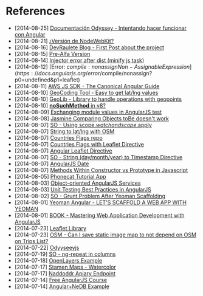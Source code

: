 # References

- [2014-08-25] [Documentación Odyssey - Intentando hacer funcionar con Angular](http://cartodb.github.io/odyssey.js/documentation/)
- [2014-08-21] [¿Versión de NodeWebKit?](https://github.com/rogerwang/node-webkit)
- [2014-08-16] [DevRaulete Blog - First Post about the project](http://dev.raulete.com/2014/08/naddoddr.html)
- [2014-08-15] [Pre-Alfa Version](http://raultm.github.io/naddoddr/stage2/)
- [2014-08-14] [Injector error after dist (minify js task)](http://stackoverflow.com/questions/19671962/uncaught-error-injectorunpr-with-angular-after-deployment)
- [2014-08-12] [Error: $compile:nonassign Non-Assignable Expression](https://docs.angularjs.org/error/$compile/nonassign?p0=undefined&p1=leaflet)
- [2014-08-11] [AWS JS SDK - The Canonical Angular Guide](http://www.ng-newsletter.com/posts/aws-js-sdk.html)
- [2014-08-10] [GeoCoding Tool - Easy to get lat/lng values](http://itouchmap.com/latlong.html)
- [2014-08-10] [GeoLib - Library to handle operations with geopoints](https://github.com/manuelbieh/Geolib)
- [2014-08-10] [__noSuchMethod__ in v8?](http://dailyjs.com/2010/03/12/nosuchmethod/)
- [2014-08-09] [Exchanging module values in AngularJS test](http://stackoverflow.com/questions/18253417/exchanging-module-values-in-angularjs-test)
- [2014-08-08] [Jasmine Comparing Objects toBe doesn't work](http://stackoverflow.com/questions/15487510/angularjs-jasmine-comparing-objects)
- [2014-08-07] [SO - Using scope.$watch and scope.$apply](http://stackoverflow.com/questions/15112584/using-scope-watch-and-scope-apply)
- [2014-08-07] [String to lat/lng with OSM](https://help.openstreetmap.org/questions/17722/convert-a-place-name-to-latitude-and-longitude)
- [2014-08-07] [Countries Flags repo](https://github.com/lafeber/world-flags-sprite)
- [2014-08-07] [Countries Flags with Leaflet Directive](http://tombatossals.github.io/angular-leaflet-directive/examples/geojson-example.html)
- [2014-08-07] [Angular Leaflet Directive](http://tombatossals.github.io/angular-leaflet-directive/)
- [2014-08-07] [SO - String (day/month/year) to Timestamp Directive](http://stackoverflow.com/questions/20677970/angularjs-get-timestamp-from-a-human-readable-date)
- [2014-08-07] [AngularJS Date](https://docs.angularjs.org/api/ng/filter/date)
- [2014-08-07] [Methods Within Constructor vs Prototype in Javascript](http://thecodeship.com/web-development/methods-within-constructor-vs-prototype-in-javascript/)
- [2014-08-05] [Phonecat Tutorial App](https://docs.angularjs.org/tutorial)
- [2014-08-03] [Object-oriented AngularJS Services](http://blog.revolunet.com/blog/2014/02/14/angularjs-services-inheritance/)
- [2014-08-03] [Unit Testing Best Practices in AngularJS](http://andyshora.com/unit-testing-best-practices-angularjs.html)
- [2014-08-02] [SO - Grunt Problem After Yeoman Scaffolding](http://stackoverflow.com/questions/18114666/grunt-fatal-error-unable-to-find-local-grunt-in-yeoman)
- [2014-08-01] [Yeoman Angular - LET'S SCAFFOLD A WEB APP WITH YEOMAN](http://yeoman.io/codelab.html)
- [2014-08-01] [BOOK - Mastering Web Application Development with AngularJS](http://www.packtpub.com/angularjs-web-application-development/book?tag=dp/masteringwebwithangularjs-abr1/0913)
- [2014-07-23] [Leaflet Library](http://leafletjs.com/index.html)
- [2014-07-23] [OSM - Can I save static image map to not depend on OSM on Trips List?](http://wiki.openstreetmap.org/wiki/Static_map_images)
- [2014-07-22] [Odyyseeyjs](http://cartodb.github.io/odyssey.js/)
- [2014-07-19] [SO - ng-repeat in columns](http://stackoverflow.com/questions/22021092/dynamic-column-lengths-with-ng-repeat-and-bootstrap)
- [2014-07-18] [OpenLayers Example](http://openlayers.org/dev/examples/)
- [2014-07-17] [Stamen Maps - Watercolor](http://maps.stamen.com/#toner/12/37.7706/-122.3782)
- [2014-07-17] [Naddoddr Apiary Endpoint](http://naddoddr.apiary.io/)
- [2014-07-14] [Free AngularJS Course](http://angular.codeschool.com/)
- [2014-07-14] [Angular+NeDB Example](http://www.phloxblog.in/single-page-application-angular-js-node-js-nedb-nedb-module/#.U8V-CY1_tLg)
